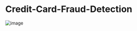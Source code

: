 # Credit-Card-Fraud-Detection

![image](https://user-images.githubusercontent.com/85691194/146830732-a925c97f-9145-455b-8f0e-cb5333b9c9c8.png)
